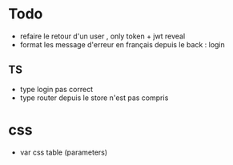 # Todo

- refaire le retour d'un user , only token + jwt reveal
- format les message d'erreur en français depuis le back : login

## TS

- type login pas correct
- type router depuis le store n'est pas compris

# css

- var css table (parameters)
